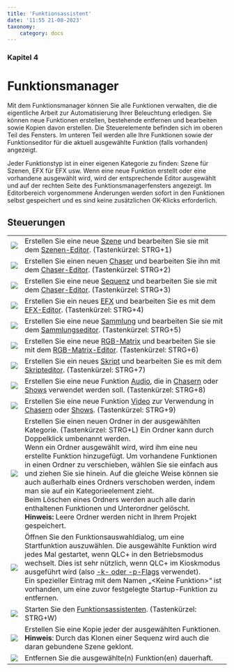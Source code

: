 ```yaml
---
title: 'Funktionsassistent'
date: '11:55 21-08-2023'
taxonomy:
    category: docs
---
```


### Kapitel 4

# Funktionsmanager

Mit dem Funktionsmanager können Sie alle Funktionen verwalten, die die eigentliche Arbeit zur Automatisierung Ihrer Beleuchtung erledigen. Sie können neue Funktionen erstellen, bestehende entfernen und bearbeiten sowie Kopien davon erstellen. Die Steuerelemente befinden sich im oberen Teil des Fensters. Im unteren Teil werden alle Ihre Funktionen sowie der Funktionseditor für die aktuell ausgewählte Funktion (falls vorhanden) angezeigt.

Jeder Funktionstyp ist in einer eigenen Kategorie zu finden: Szene für Szenen, EFX für EFX usw. Wenn eine neue Funktion erstellt oder eine vorhandene ausgewählt wird, wird der entsprechende Editor ausgewählt und auf der rechten Seite des Funktionsmanagerfensters angezeigt. Im Editorbereich vorgenommene Änderungen werden sofort in den Funktionen selbst gespeichert und es sind keine zusätzlichen OK-Klicks erforderlich.

Steuerungen
--------

|     |     |
| --- | --- |
| ![](/basics/scene.png) | Erstellen Sie eine neue [Szene](/basics/glossary-and-concepts#szene) und bearbeiten Sie sie mit dem [Szenen-Editor](scene-editor). (Tastenkürzel: STRG+1) |
| ![](/basics/chaser.png) | Erstellen Sie einen neuen [Chaser](/basics/glossary-and-concepts#chaser) und bearbeiten Sie ihn mit dem [Chaser-Editor](chaser-editor). (Tastenkürzel: STRG+2) |
| ![](/basics/sequence.png) | Erstellen Sie eine neue [Sequenz](/basics/glossary-and-concepts#sequenz) und bearbeiten Sie sie mit dem [Chaser-Editor](chaser-editor). (Tastenkürzel: STRG+3) |
| ![](/basics/efx.png) | Erstellen Sie ein neues [EFX](/basics/glossary-and-concepts#efx) und bearbeiten Sie es mit dem [EFX-Editor](efx-editor). (Tastenkürzel: STRG+4) |
| ![](/basics/collection.png) | Erstellen Sie eine neue [Sammlung](/basics/glossary-and-concepts#sammlung) und bearbeiten Sie sie mit dem [Sammlungseditor](collection-editor). (Tastenkürzel: STRG+5) |
| ![](/basics/rgbmatrix.png) | Erstellen Sie eine neue [RGB-Matrix](/basics/glossary-and-concepts#rgb-matrix) und bearbeiten Sie sie mit dem [RGB-Matrix-Editor](rgb-matrix-editor). (Tastenkürzel: STRG+6) |
| ![](/basics/script.png) | Erstellen Sie ein neues [Skript](/basics/glossary-and-concepts#skript) und bearbeiten Sie es mit dem [Skripteditor](/function-manager/script-editor). (Tastenkürzel: STRG+7) |
| ![](/basics/audio.png) | Erstellen Sie eine neue Funktion [Audio](/basics/glossary-and-concepts#audio), die in [Chasern](/basics/glossary-and-concepts#chaser) oder [Shows](/basics/glossary-and-concepts#show) verwendet werden soll. (Tastenkürzel: STRG+8) |
| ![](/basics/video.png) | Erstellen Sie eine neue Funktion [Video](/basics/glossary-and-concepts#video) zur Verwendung in [Chasern](/basics/glossary-and-concepts#chaser) oder [Shows](/basics/glossary-and-concepts#show). (Tastenkürzel: STRG+9) |
| ![](/basics/folder.png) | Erstellen Sie einen neuen Ordner in der ausgewählten Kategorie. (Tastenkürzel: STRG+L) Ein Ordner kann durch Doppelklick umbenannt werden.  <br>Wenn ein Ordner ausgewählt wird, wird ihm eine neu erstellte Funktion hinzugefügt. Um vorhandene Funktionen in einen Ordner zu verschieben, wählen Sie sie einfach aus und ziehen Sie sie hinein. Auf die gleiche Weise können sie auch außerhalb eines Ordners verschoben werden, indem man sie auf ein Kategorieelement zieht.  <br>Beim Löschen eines Ordners werden auch alle darin enthaltenen Funktionen und Unterordner gelöscht.  <br>**Hinweis:** Leere Ordner werden nicht in Ihrem Projekt gespeichert. |
| ![](/basics/autostart.png) | Öffnen Sie den Funktionsauswahldialog, um eine Startfunktion auszuwählen. Die ausgewählte Funktion wird jedes Mal gestartet, wenn QLC+ in den Betriebsmodus wechselt. Dies ist sehr nützlich, wenn QLC+ im Kioskmodus ausgeführt wird (also [-k- oder -p-Flags](/advanced/command-line-parameters) verwendet). <br>Ein spezieller Eintrag mit dem Namen „&lt;Keine Funktion&gt;“ ist vorhanden, um eine zuvor festgelegte Startup-Funktion zu entfernen. |
| ![](/basics/wizard.png) | Starten Sie den [Funktionsassistenten](function-wizard). (Tastenkürzel: STRG+W) |
| ![](/basics/editcopy.png) | Erstellen Sie eine Kopie jeder der ausgewählten Funktionen. **Hinweis**: Durch das Klonen einer Sequenz wird auch die daran gebundene Szene geklont. |
| ![](/basics/editdelete.png) | Entfernen Sie die ausgewählte(n) Funktion(en) dauerhaft. |